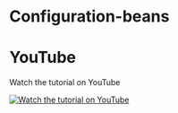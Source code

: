 # Configuration-beans

# YouTube

Watch the tutorial on YouTube

[![Watch the tutorial on YouTube](https://img.youtube.com/vi/DQPbicl9rW4/maxresdefault.jpg)](https://youtu.be/DQPbicl9rW4)
